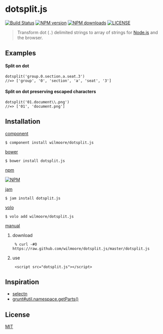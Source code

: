 # dotsplit.js

[![Build Status](http://img.shields.io/travis/wilmoore/dotsplit.js.svg)](https://travis-ci.org/wilmoore/dotsplit.js) [![NPM version](http://img.shields.io/npm/v/dotsplit.js.svg)](https://www.npmjs.org/package/dotsplit.js) [![NPM downloads](http://img.shields.io/npm/dm/dotsplit.js.svg)](https://www.npmjs.org/package/dotsplit.js) [![LICENSE](http://img.shields.io/npm/l/dotsplit.js.svg)](license)

> Transform dot (`.`) delimited strings to array of strings for [Node.js][] and the browser.

## Examples

#### Split on dot

    dotsplit('group.0.section.a.seat.3')
    //=> ['group', '0', 'section', 'a', 'seat', '3']

#### Split on dot preserving escaped characters

    dotsplit('01.document\\.png')
    //=> ['01', 'document.png']

## Installation

[component](http://component.io/wilmoore/dotsplit.js)

    $ component install wilmoore/dotsplit.js

[bower](http://sindresorhus.com/bower-components/)

    $ bower install dotsplit.js

[npm](https://npmjs.org/package/dotsplit.js)

[![NPM](https://nodei.co/npm/dotsplit.js.png?downloads=true)](https://nodei.co/npm/dotsplit.js/)

[jam](http://jamjs.org/packages/#/details/dotsplit.js)

    $ jam install dotsplit.js

[volo](http://volojs.org)

    $ volo add wilmoore/dotsplit.js

[manual][]

1. download

        % curl -#O https://raw.github.com/wilmoore/dotsplit.js/master/dotsplit.js

2. use

        <script src="dotsplit.js"></script>

## Inspiration

- [selectn][]
- [grunt#util.namespace.getParts()][getParts]

## License

  [MIT](license)

[selectn]:  https://github.com/wilmoore/selectn
[Node.js]:  http://nodejs.org
[getParts]: https://github.com/gruntjs/grunt/blob/master/lib/util/namespace.js#L17
[manual]:   http://yuiblog.com/blog/2006/06/01/global-domination/

